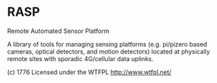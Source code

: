 # RASP

Remote Automated Sensor Platform

A library of tools for managing sensing platforms (e.g. pi/pizero based cameras, optical detectors, and motion detectors) located at physically remote sites with sporadic 4G/cellular data uplinks.  

(c) 1776  Licensed under the WTFPL  http://www.wtfpl.net/   



